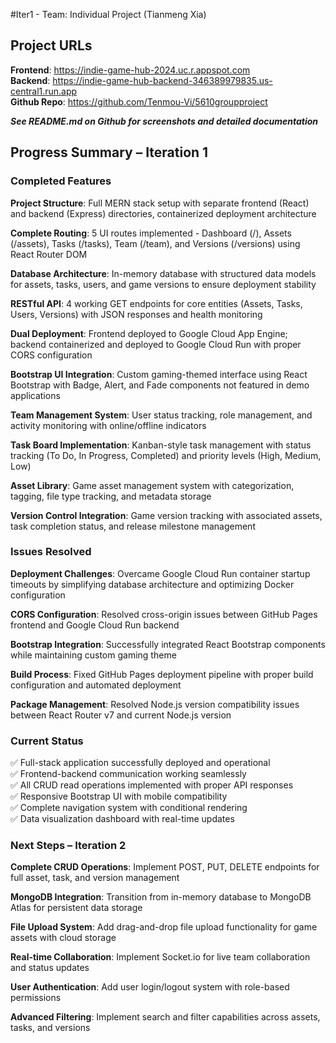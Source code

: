 #Iter1 - Team: Individual Project (Tianmeng Xia)

## Project URLs
**Frontend**: https://indie-game-hub-2024.uc.r.appspot.com  
**Backend**: https://indie-game-hub-backend-346389979835.us-central1.run.app  
**Github Repo**: https://github.com/Tenmou-Vi/5610groupproject

***See README.md on Github for screenshots and detailed documentation***

## Progress Summary – Iteration 1

### Completed Features

**Project Structure**: Full MERN stack setup with separate frontend (React) and backend (Express) directories, containerized deployment architecture

**Complete Routing**: 5 UI routes implemented - Dashboard (/), Assets (/assets), Tasks (/tasks), Team (/team), and Versions (/versions) using React Router DOM

**Database Architecture**: In-memory database with structured data models for assets, tasks, users, and game versions to ensure deployment stability

**RESTful API**: 4 working GET endpoints for core entities (Assets, Tasks, Users, Versions) with JSON responses and health monitoring

**Dual Deployment**: Frontend deployed to Google Cloud App Engine; backend containerized and deployed to Google Cloud Run with proper CORS configuration

**Bootstrap UI Integration**: Custom gaming-themed interface using React Bootstrap with Badge, Alert, and Fade components not featured in demo applications

**Team Management System**: User status tracking, role management, and activity monitoring with online/offline indicators

**Task Board Implementation**: Kanban-style task management with status tracking (To Do, In Progress, Completed) and priority levels (High, Medium, Low)

**Asset Library**: Game asset management system with categorization, tagging, file type tracking, and metadata storage

**Version Control Integration**: Game version tracking with associated assets, task completion status, and release milestone management

### Issues Resolved

**Deployment Challenges**: Overcame Google Cloud Run container startup timeouts by simplifying database architecture and optimizing Docker configuration

**CORS Configuration**: Resolved cross-origin issues between GitHub Pages frontend and Google Cloud Run backend

**Bootstrap Integration**: Successfully integrated React Bootstrap components while maintaining custom gaming theme

**Build Process**: Fixed GitHub Pages deployment pipeline with proper build configuration and automated deployment

**Package Management**: Resolved Node.js version compatibility issues between React Router v7 and current Node.js version

### Current Status

✅ Full-stack application successfully deployed and operational  
✅ Frontend-backend communication working seamlessly  
✅ All CRUD read operations implemented with proper API responses  
✅ Responsive Bootstrap UI with mobile compatibility  
✅ Complete navigation system with conditional rendering  
✅ Data visualization dashboard with real-time updates  

### Next Steps – Iteration 2

**Complete CRUD Operations**: Implement POST, PUT, DELETE endpoints for full asset, task, and version management

**MongoDB Integration**: Transition from in-memory database to MongoDB Atlas for persistent data storage

**File Upload System**: Add drag-and-drop file upload functionality for game assets with cloud storage

**Real-time Collaboration**: Implement Socket.io for live team collaboration and status updates

**User Authentication**: Add user login/logout system with role-based permissions

**Advanced Filtering**: Implement search and filter capabilities across assets, tasks, and versions